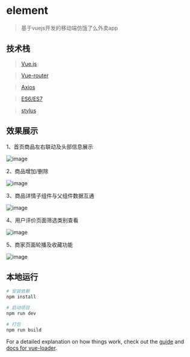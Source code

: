# element

> 基于vuejs开发的移动端仿饿了么外卖app

## 技术栈

> [Vue.js](https://cn.vuejs.org/)

> [Vue-router](https://router.vuejs.org/zh-cn/)

> [Axios](https://www.kancloud.cn/yunye/axios/234845)

> [ES6/ES7](http://es6.ruanyifeng.com/)

> [stylus](http://www.zhangxinxu.com/jq/stylus/)

## 效果展示

1、首页商品左右联动及头部信息展示

![image](https://github.com/aceymomo/imagePage/blob/master/gif/ele1.gif)

2、商品增加/删除

![image](https://github.com/aceymomo/imagePage/blob/master/gif/ele2.gif)

3、商品详情子组件与父组件数据互通

![image](https://github.com/aceymomo/imagePage/blob/master/gif/ele3.gif)

4、用户评价页面筛选类别查看

![image](https://github.com/aceymomo/imagePage/blob/master/gif/ele4.gif)

5、商家页面轮播及收藏功能

![image](https://github.com/aceymomo/imagePage/blob/master/gif/ele5.gif)


## 本地运行

``` bash
# 安装依赖
npm install

# 启动项目
npm run dev

# 打包
npm run build
```

For a detailed explanation on how things work, check out the [guide](http://vuejs-templates.github.io/webpack/) and [docs for vue-loader](http://vuejs.github.io/vue-loader).
